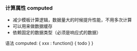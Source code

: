 
### 计算属性 computed
 * 减少模板计算逻辑，数据量大的时候提升性能，不用多次计算
 * 可以用来做数据缓存
 * 依赖固定的数据类型（必须是响应式的数据）

语法 
computed: {
    xxx : function() {
        todo
    }
}

